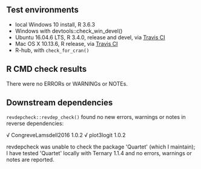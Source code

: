 ## Test environments
* local Windows 10 install, R 3.6.3
* Windows with devtools::check_win_devel()
* Ubuntu 16.04.6 LTS, R 3.4.0, release and devel, via [Travis CI](https://travis-ci.org/ms609/Ternary)
* Mac OS X 10.13.6, R release, via [Travis CI](https://travis-ci.org/ms609/Ternary)
* R-hub, with `check_for_cran()`

## R CMD check results
There were no ERRORs or WARNINGs or NOTEs.

## Downstream dependencies

`revdepcheck::revdep_check()` found no new errors, warnings or notes in reverse
dependencies:

√ CongreveLamsdell2016 1.0.2
√ plot3logit 1.0.2

revdepcheck was unable to check the package 'Quartet' (which I maintain); I have
tested 'Quartet' locally with Ternary 1.1.4 and no errors, warnings or notes are
reported.
